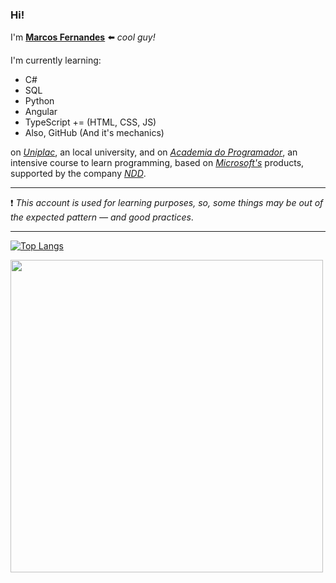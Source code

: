 ### Hi!

I'm **[Marcos Fernandes](https://www.linkedin.com/in/marcos-fernandes-826348222/)** :arrow_left: *cool guy!*

I'm currently learning: 

- C#
- SQL
- Python
- Angular
- TypeScript += (HTML, CSS, JS)
- Also, GitHub (And it's mechanics)

  
on *[Uniplac](http://www.uniplaclages.edu.br/)*, an local university, and on *[Academia do Programador](http://academiadoprogramador.com/)*, an intensive course to learn programming, based on *[Microsoft's](https://www.microsoft.com/)* products, supported by the company *[NDD](https://ndd.tech/)*.

---

:heavy_exclamation_mark: *This account is used for learning purposes, so, some things may be out of the expected pattern — and good practices*.

---

[![Top Langs](https://github-readme-stats.vercel.app/api/top-langs/?username=nedzie)](https://github.com/anuraghazra/github-readme-stats) 

<img src="https://github-readme-stats.vercel.app/api?username=nedzie&show_icons=true&theme=dracula" width="500" >
  
